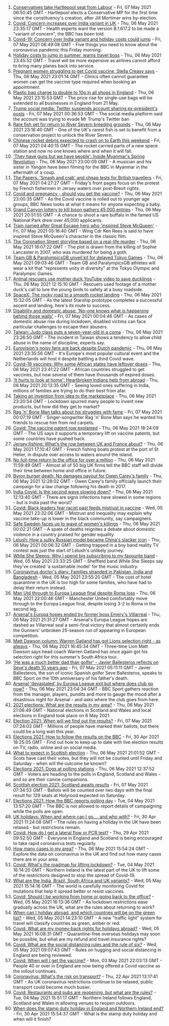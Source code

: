 1. [Conservatives take Hartlepool seat from Labour](https://www.bbc.co.uk/news/uk-politics-57019456) - Fri, 07 May 2021 06:50:45 GMT - Hartlepool elects a Conservative MP for the first time since the constituency's creation, after Jill Mortimer wins by-election.
2. [Covid: Concern increases over India variant in UK](https://www.bbc.co.uk/news/health-57016110) - Thu, 06 May 2021 23:35:17 GMT - Health experts want the version B.1.617.2 to be made a "variant of concern", the BBC has been told.
3. [Covid-19: Concern over India variant and holiday costs could jump](https://www.bbc.co.uk/news/uk-57019117) - Fri, 07 May 2021 06:49:08 GMT - Five things you need to know about the coronavirus pandemic this Friday morning.
4. [Holiday costs to jump in summer, warns travel boss](https://www.bbc.co.uk/news/business-57016968) - Thu, 06 May 2021 23:45:52 GMT - Travel will be more expensive as airlines cannot afford to bring many planes back into service.
5. [Pregnant women struggling to get Covid vaccine, Stella Creasy says](https://www.bbc.co.uk/news/uk-57007249) - Thu, 06 May 2021 23:01:14 GMT - Clinics often cannot guarantee women can get the vaccine type required when booking an appointment.
6. [Plastic bag charge to double to 10p in all shops in England](https://www.bbc.co.uk/news/business-57014762) - Thu, 06 May 2021 23:15:53 GMT - The price rise for single-use bags will be extended to all businesses in England from 21 May.
7. [Trump social media: Twitter suspends account sharing ex-president's posts](https://www.bbc.co.uk/news/technology-57018148) - Fri, 07 May 2021 00:36:53 GMT - The social media platform said the account was trying to evade Mr Trump's Twitter ban
8. [Rare fish set for return to River Severn breeding grounds](https://www.bbc.co.uk/news/science-environment-57016998) - Thu, 06 May 2021 23:16:40 GMT - One of the UK's rarest fish is set to benefit from a conservation project to unlock the River Severn.
9. [Chinese rocket debris expected to crash on to Earth this weekend](https://www.bbc.co.uk/news/world-asia-china-57018542) - Fri, 07 May 2021 04:40:15 GMT - The rocket carried parts of a new space station and now no one knows where and when it will fall.
10. ['They have guns but we have people': Inside Myanmar's Spring Revolution](https://www.bbc.co.uk/news/world-asia-57016528) - Thu, 06 May 2021 23:00:09 GMT - A musician and his sister in Yangon have been filming for the BBC in Myanmar in the aftermath of a coup.
11. [The Papers: 'Smash and crab' and cheap tests for British travellers](https://www.bbc.co.uk/news/blogs-the-papers-57017308) - Fri, 07 May 2021 04:27:27 GMT - Friday's front pages focus on the protest by French fishermen in Jersey waters over post-Brexit rights.
12. [Covid and pregnancy - should you get the vaccine?](https://www.bbc.co.uk/news/health-57013743) - Thu, 06 May 2021 23:00:35 GMT - As the Covid vaccine is rolled out to younger age groups, BBC News looks at what it means for anyone expecting a baby.
13. [Grand Canyon lottery to kill bison gathers 45,000 entries](https://www.bbc.co.uk/news/world-us-canada-57017028) - Thu, 06 May 2021 20:51:55 GMT - A chance to shoot a rare buffalo in the famed US National Park drew over 45,000 applicants.
14. [Train named after Great Escape hero who 'inspired Steve McQueen'](https://www.bbc.co.uk/news/uk-wales-57009548) - Fri, 07 May 2021 05:16:40 GMT - Wing Cdr Ken Rees is said to have inspired Steve McQueen's character in the classic film.
15. [The Coronation Street storyline based on a real-life murder](https://www.bbc.co.uk/news/entertainment-arts-57014460) - Thu, 06 May 2021 18:07:22 GMT - The plot is drawn from the killing of Sophie Lancaster in 2007, who was murdered for being a goth.
16. [Team GB & ParalympicsGB unveil kit for delayed Tokyo Games](https://www.bbc.co.uk/sport/56993150) - Thu, 06 May 2021 09:03:46 GMT - Team GB and ParalympicsGB athletes will wear a kit that "represents unity in diversity" at the Tokyo Olympic and Paralympic Games.
17. [Animal rescuers use mother duck YouTube video to save ducklings](https://www.bbc.co.uk/news/uk-england-leeds-57009807) - Thu, 06 May 2021 12:15:10 GMT - Rescuers used footage of a mother duck's call to lure the young birds to safety at a busy roadside.
18. [SpaceX: The rocky road to a smooth rocket landing](https://www.bbc.co.uk/news/science-environment-57007136) - Thu, 06 May 2021 15:32:05 GMT - As the latest Starship prototype completes a successful ascent and landing, here's its route to success.
19. [Disability and domestic abuse: 'No-one knows what is happening behind those walls'](https://www.bbc.co.uk/news/disability-56197682) - Fri, 07 May 2021 00:04:46 GMT - As cases of domestic abuse rise during lockdown, disabled victims can face particular challenges to escape their abusers.
20. [Taiwan: Judo class puts a seven-year-old in a coma](https://www.bbc.co.uk/news/world-asia-56967974) - Thu, 06 May 2021 23:26:50 GMT - The incident in Taiwan shows a tendency to allow child abuse in the name of discipline, experts say.
21. [Eurovision's noisy fans are back despite Dutch pandemic](https://www.bbc.co.uk/news/world-europe-57008359) - Thu, 06 May 2021 23:35:56 GMT - It's Europe's most popular cultural event and the Netherlands will host it despite battling a third Covid wave.
22. [Covid-19 vaccines: Why some African states have leftover doses](https://www.bbc.co.uk/news/56940657) - Thu, 06 May 2021 23:41:22 GMT - African countries struggled to get vaccines, but now several of them have thousands of expired doses.
23. ['It hurts to look at home': Heartbroken Indians help from abroad](https://www.bbc.co.uk/news/world-us-canada-56989131) - Thu, 06 May 2021 20:13:35 GMT - Seeing loved ones suffering in India, millions of families are trying to do their best from afar.
24. [Taking an invention from idea to the marketplace](https://www.bbc.co.uk/news/business-56978157) - Thu, 06 May 2021 23:20:54 GMT - Lockdown spurred many people to invent new products, but how did they get to market?
25. [Rag 'n' Bone Man talks about his struggles with fame](https://www.bbc.co.uk/news/entertainment-arts-57007115) - Fri, 07 May 2021 00:07:19 GMT - Singer-songwriter Rag 'n' Bone Man says he wanted his friends to rescue him from red carpets.
26. [Covid: The vaccine patent row explained](https://www.bbc.co.uk/news/business-57016260) - Thu, 06 May 2021 18:24:09 GMT - The US says it supports a temporary lift on vaccine patents, but some countries have pushed back.
27. [Jersey fishing: What's the row between UK and France about?](https://www.bbc.co.uk/news/57001584) - Thu, 06 May 2021 17:10:47 GMT - French fishing boats protest at the port of St Helier, in dispute over access to waters around the island.
28. [No full-time return to the office for over a million](https://www.bbc.co.uk/news/business-56972207) - Thu, 06 May 2021 11:59:49 GMT - Almost all of 50 big UK firms tell the BBC staff will divide their time between home and office in future.
29. [Byron burger death: No damages payout for Owen Carey's family](https://www.bbc.co.uk/news/uk-57000802) - Thu, 06 May 2021 12:28:02 GMT - Owen Carey's family officially launch their campaign for a law change following his death in 2017.
30. [India Covid: Is the second wave slowing down?](https://www.bbc.co.uk/news/56987209) - Thu, 06 May 2021 12:13:40 GMT - There are signs infections have slowed in some regions - but is India past the worst?
31. [Covid: Black leaders fear racist past feeds mistrust in vaccine](https://www.bbc.co.uk/news/health-56813982) - Wed, 05 May 2021 23:32:06 GMT - Mistrust and inequality may explain why vaccine take-up is lower in the black community, say campaigners.
32. [Safe Sweden faces up to wave of women's killings](https://www.bbc.co.uk/news/world-europe-56977771) - Thu, 06 May 2021 00:02:21 GMT - A spate of deaths reignites a debate about domestic violence in a country praised for gender equality.
33. [Lelush: How a sulky Russian model became China's slacker icon](https://www.bbc.co.uk/news/world-asia-china-56967923) - Thu, 06 May 2021 00:06:32 GMT - Getting trapped in a boy band reality TV contest was just the start of Lelush's unlikely journey.
34. [While She Sleeps: Why I spend big subscribing to my favourite band](https://www.bbc.co.uk/news/newsbeat-56887239) - Wed, 05 May 2021 23:33:25 GMT - Sheffield band While She Sleeps say they've created 'a sustainable model' for the music industry.
35. [Coronavirus doctor's diary: Families stranded in Pakistan, India and Bangladesh](https://www.bbc.co.uk/news/health-56873813) - Wed, 05 May 2021 23:55:20 GMT - The cost of hotel quarantine in the UK is too high for some families, who have had to delay their return instead.
36. [Man Utd through to Europa League final despite Roma loss](https://www.bbc.co.uk/sport/football/57000593) - Thu, 06 May 2021 22:00:46 GMT - Manchester United comfortably move through to the Europa League final, despite losing 3-2 to Roma in the second leg.
37. [Arsenal's Europa hopes ended by former boss Emery's Villarreal](https://www.bbc.co.uk/sport/football/57000474) - Thu, 06 May 2021 21:31:27 GMT - Arsenal's Europa League hopes are dashed as Villarreal seal a semi-final victory that almost certainly ends the Gunners' unbroken 25-season run of appearing in European competition.
38. [Matt Dawson column: Warren Gatland has got Lions selection right - as always](https://www.bbc.co.uk/sport/rugby-union/57007554) - Thu, 06 May 2021 16:45:34 GMT - Three-time Lion Matt Dawson says head coach Warren Gatland has once again got his selection right for this summer's South Africa tour.
39. ['He was a much better dad than golfer' - Javier Ballesteros reflects on Seve's death 10 years ago](https://www.bbc.co.uk/sport/golf/56884817) - Fri, 07 May 2021 05:11:11 GMT - Javier Ballesteros, the son of iconic Spanish golfer Seve Ballesteros, speaks to BBC Sport on the 10th anniversary of his father's death.
40. [Arsenal 'devastated' by Europa League exit but where does club go now?](https://www.bbc.co.uk/sport/football/57017649) - Thu, 06 May 2021 23:04:34 GMT - BBC Sport gathers reaction from the manager, players, pundits and more to gauge the mood after a disastrous night for Arsenal - and asks where the club goes from here.
41. [2021 elections: What are the results in my area?](https://www.bbc.co.uk/news/56129210) - Thu, 06 May 2021 21:06:49 GMT - National elections in Scotland and Wales and local elections in England took place on 6 May 2021.
42. [Election 2021: When will we find out the results?](https://www.bbc.co.uk/news/uk-politics-56581106) - Fri, 07 May 2021 07:24:03 GMT - Millions of people have marked their ballots, but there could be a long wait this year.
43. [Elections 2021: How to follow the results on the BBC](https://www.bbc.co.uk/news/uk-politics-56930132) - Fri, 30 Apr 2021 18:25:05 GMT - Find out how to keep up to date with live election results on TV, radio, online and on social media.
44. [What to expect in Scottish election](https://www.bbc.co.uk/news/uk-scotland-scotland-politics-56972971) - Thu, 06 May 2021 21:01:52 GMT - Scots have cast their votes, but they will not be counted until Friday and Saturday - when will the outcome be known?
45. [Elections 2021: Dogs at polling stations](https://www.bbc.co.uk/news/in-pictures-57007806) - Thu, 06 May 2021 12:37:52 GMT - Voters are heading to the polls in England, Scotland and Wales - and so are their canine companions.
46. [Scottish election 2021: Scotland awaits results](https://www.bbc.co.uk/news/uk-scotland-scotland-politics-57014885) - Fri, 07 May 2021 07:34:53 GMT - Ballots will be counted over two days with the final result for 129 seats at Holyrood expected on Saturday.
47. [Elections 2021: How the BBC reports polling day](https://www.bbc.co.uk/news/uk-politics-48124106) - Tue, 04 May 2021 13:57:20 GMT - The BBC is not allowed to report details of campaigning while the polls are open.
48. [UK holidays: When and where can I go.... and who with?](https://www.bbc.co.uk/news/explainers-52646738) - Fri, 30 Apr 2021 11:24:08 GMT - The rules on having a holiday in the UK have been relaxed - but restrictions remain.
49. [Covid: How do I get a lateral flow or PCR test?](https://www.bbc.co.uk/news/health-51943612) - Thu, 29 Apr 2021 09:52:50 GMT - Everyone in England and Scotland is being encouraged to take rapid coronavirus tests regularly.
50. [How many cases in my area?](https://www.bbc.co.uk/news/uk-51768274) - Thu, 06 May 2021 15:54:24 GMT - Explore the data on coronavirus in the UK and find out how many cases there are in your area.
51. [Covid: What's the roadmap for lifting lockdown?](https://www.bbc.co.uk/news/explainers-52530518) - Tue, 04 May 2021 16:14:20 GMT - Northern Ireland is the latest part of the UK to lift some of the restrictions designed to stop the spread of Covid-19.
52. [What are the India, Brazil, South Africa and UK variants?](https://www.bbc.co.uk/news/health-55659820) - Wed, 05 May 2021 15:14:16 GMT - The world is carefully monitoring Covid for mutations that help it spread better or resist vaccines.
53. [Covid: Should I be working from home or going back to the office?](https://www.bbc.co.uk/news/business-52567567) - Wed, 05 May 2021 16:13:36 GMT - As lockdown restrictions ease gradually across the UK, what are the rules about returning to work?
54. [When can I holiday abroad, and which countries will be on the green list?](https://www.bbc.co.uk/news/explainers-52544307) - Wed, 05 May 2021 14:23:10 GMT - A new "traffic light" system for travel will classify countries as green, amber or red.
55. [Covid: What are my money-back rights for holidays abroad?](https://www.bbc.co.uk/news/business-51615412) - Wed, 05 May 2021 16:08:31 GMT - Quarantine-free overseas holidays may soon be possible, but what are my refund and travel insurance rights?
56. [Covid: What are the social distancing rules and the rule of six?](https://www.bbc.co.uk/news/uk-51506729) - Wed, 05 May 2021 09:07:43 GMT - Rules on hugging and social distancing in England are being reviewed.
57. [Covid: When will I get the vaccine?](https://www.bbc.co.uk/news/health-55045639) - Mon, 03 May 2021 22:03:13 GMT - People 40 or over in England are now being offered a Covid vaccine as the rollout continues.
58. [Coronavirus: What's the risk on transport?](https://www.bbc.co.uk/news/health-51736185) - Thu, 22 Apr 2021 13:17:41 GMT - As UK coronavirus restrictions continue to be relaxed, public transport could become much busier.
59. [Covid: Restaurants and pubs are reopening, but what are the rules?](https://www.bbc.co.uk/news/business-52977388) - Tue, 04 May 2021 15:51:17 GMT - Northern Ireland follows England, Scotland and Wales in allowing venues to reopen outdoors.
60. [When does the stamp duty holiday in England and Northern Ireland end?](https://www.bbc.co.uk/news/business-53319433) - Fri, 30 Apr 2021 15:54:37 GMT - What is the stamp duty holiday and when will it finish?

